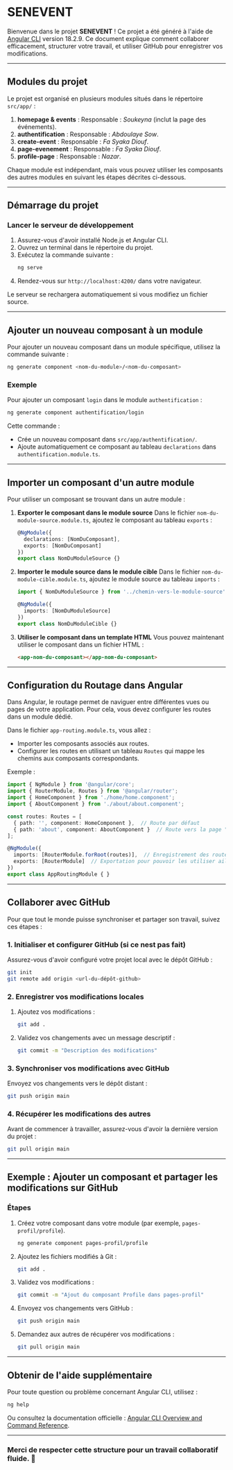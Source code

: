 # SENEVENT

Bienvenue dans le projet **SENEVENT** ! Ce projet a été généré à l'aide de [Angular CLI](https://github.com/angular/angular-cli) version 18.2.9. Ce document explique comment collaborer efficacement, structurer votre travail, et utiliser GitHub pour enregistrer vos modifications.

---

## **Modules du projet**
Le projet est organisé en plusieurs modules situés dans le répertoire `src/app/` :

1. **homepage & events** : Responsable : *Soukeyna* (inclut la page des événements).
2. **authentification** : Responsable : *Abdoulaye Sow*.
3. **create-event** : Responsable : *Fa Syaka Diouf*.
4. **page-evenement** : Responsable : *Fa Syaka Diouf*.
5. **profile-page** : Responsable : *Nazar*.

Chaque module est indépendant, mais vous pouvez utiliser les composants des autres modules en suivant les étapes décrites ci-dessous.

---

## **Démarrage du projet**

### **Lancer le serveur de développement**
1. Assurez-vous d'avoir installé Node.js et Angular CLI.
2. Ouvrez un terminal dans le répertoire du projet.
3. Exécutez la commande suivante :
   ```bash
   ng serve
   ```
4. Rendez-vous sur `http://localhost:4200/` dans votre navigateur.

Le serveur se rechargera automatiquement si vous modifiez un fichier source.

---

## **Ajouter un nouveau composant à un module**
Pour ajouter un nouveau composant dans un module spécifique, utilisez la commande suivante :

```bash
ng generate component <nom-du-module>/<nom-du-composant>
```

### **Exemple**
Pour ajouter un composant `login` dans le module `authentification` :
```bash
ng generate component authentification/login
```

Cette commande :
- Crée un nouveau composant dans `src/app/authentification/`.
- Ajoute automatiquement ce composant au tableau `declarations` dans `authentification.module.ts`.

---

## **Importer un composant d'un autre module**
Pour utiliser un composant se trouvant dans un autre module :

1. **Exporter le composant dans le module source**
   Dans le fichier `nom-du-module-source.module.ts`, ajoutez le composant au tableau `exports` :
   ```typescript
   @NgModule({
     declarations: [NomDuComposant],
     exports: [NomDuComposant]
   })
   export class NomDuModuleSource {}
   ```

2. **Importer le module source dans le module cible**
   Dans le fichier `nom-du-module-cible.module.ts`, ajoutez le module source au tableau `imports` :
   ```typescript
   import { NomDuModuleSource } from '../chemin-vers-le-module-source';

   @NgModule({
     imports: [NomDuModuleSource]
   })
   export class NomDuModuleCible {}
   ```

3. **Utiliser le composant dans un template HTML**
   Vous pouvez maintenant utiliser le composant dans un fichier HTML :
   ```html
   <app-nom-du-composant></app-nom-du-composant>
   
---
## **Configuration du Routage dans Angular**

Dans Angular, le routage permet de naviguer entre différentes vues ou pages de votre application. Pour cela, vous devez configurer les routes dans un module dédié.

Dans le fichier `app-routing.module.ts`, vous allez :

- Importer les composants associés aux routes.
- Configurer les routes en utilisant un tableau `Routes` qui mappe les chemins aux composants correspondants.

Exemple :

```typescript
import { NgModule } from '@angular/core';
import { RouterModule, Routes } from '@angular/router';
import { HomeComponent } from './home/home.component';
import { AboutComponent } from './about/about.component';

const routes: Routes = [
  { path: '', component: HomeComponent },  // Route par défaut
  { path: 'about', component: AboutComponent }  // Route vers la page "About"
];

@NgModule({
  imports: [RouterModule.forRoot(routes)],  // Enregistrement des routes
  exports: [RouterModule]  // Exportation pour pouvoir les utiliser ailleurs
})
export class AppRoutingModule { }
```

---
## **Collaborer avec GitHub**
Pour que tout le monde puisse synchroniser et partager son travail, suivez ces étapes :

### **1. Initialiser et configurer GitHub (si ce nest pas fait)**
Assurez-vous d'avoir configuré votre projet local avec le dépôt GitHub :
```bash
git init
git remote add origin <url-du-dépôt-github>
```

### **2. Enregistrer vos modifications locales**
1. Ajoutez vos modifications :
   ```bash
   git add .
   ```
2. Validez vos changements avec un message descriptif :
   ```bash
   git commit -m "Description des modifications"
   ```

### **3. Synchroniser vos modifications avec GitHub**
Envoyez vos changements vers le dépôt distant :
```bash
git push origin main
```

### **4. Récupérer les modifications des autres**
Avant de commencer à travailler, assurez-vous d'avoir la dernière version du projet :
```bash
git pull origin main
```

---

## **Exemple : Ajouter un composant et partager les modifications sur GitHub**
### **Étapes**
1. Créez votre composant dans votre module (par exemple, `pages-profil/profile`).
   ```bash
   ng generate component pages-profil/profile
   ```

2. Ajoutez les fichiers modifiés à Git :
   ```bash
   git add .
   ```

3. Validez vos modifications :
   ```bash
   git commit -m "Ajout du composant Profile dans pages-profil"
   ```

4. Envoyez vos changements vers GitHub :
   ```bash
   git push origin main
   ```

5. Demandez aux autres de récupérer vos modifications :
   ```bash
   git pull origin main
   ```

---

## **Obtenir de l'aide supplémentaire**
Pour toute question ou problème concernant Angular CLI, utilisez :
```bash
ng help
```
Ou consultez la documentation officielle : [Angular CLI Overview and Command Reference](https://angular.dev/tools/cli).

---

### Merci de respecter cette structure pour un travail collaboratif fluide. 🚀
